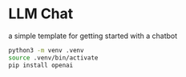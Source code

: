 # LLM Chat

a simple template for getting started with a chatbot


```sh
python3 -m venv .venv
source .venv/bin/activate
pip install openai
```
